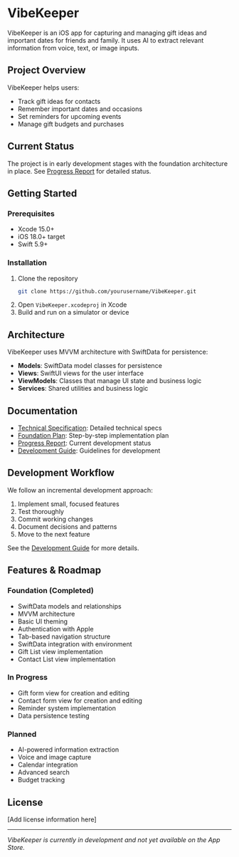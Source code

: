 # VibeKeeper

VibeKeeper is an iOS app for capturing and managing gift ideas and important dates for friends and family. It uses AI to extract relevant information from voice, text, or image inputs.

## Project Overview

VibeKeeper helps users:
- Track gift ideas for contacts
- Remember important dates and occasions
- Set reminders for upcoming events
- Manage gift budgets and purchases

## Current Status

The project is in early development stages with the foundation architecture in place. See [Progress Report](docs/progress.md) for detailed status.

## Getting Started

### Prerequisites

- Xcode 15.0+
- iOS 18.0+ target
- Swift 5.9+

### Installation

1. Clone the repository
   ```bash
   git clone https://github.com/yourusername/VibeKeeper.git
   ```
2. Open `VibeKeeper.xcodeproj` in Xcode
3. Build and run on a simulator or device

## Architecture

VibeKeeper uses MVVM architecture with SwiftData for persistence:

- **Models**: SwiftData model classes for persistence
- **Views**: SwiftUI views for the user interface
- **ViewModels**: Classes that manage UI state and business logic
- **Services**: Shared utilities and business logic

## Documentation

- [Technical Specification](docs/VibeKeeper-spec.md): Detailed technical specs
- [Foundation Plan](docs/foundation-plan.md): Step-by-step implementation plan
- [Progress Report](docs/progress.md): Current development status
- [Development Guide](docs/development-guide.md): Guidelines for development

## Development Workflow

We follow an incremental development approach:
1. Implement small, focused features
2. Test thoroughly
3. Commit working changes
4. Document decisions and patterns
5. Move to the next feature

See the [Development Guide](docs/development-guide.md) for more details.

## Features & Roadmap

### Foundation (Completed)
- SwiftData models and relationships
- MVVM architecture
- Basic UI theming
- Authentication with Apple
- Tab-based navigation structure
- SwiftData integration with environment
- Gift List view implementation
- Contact List view implementation

### In Progress
- Gift form view for creation and editing
- Contact form view for creation and editing
- Reminder system implementation
- Data persistence testing

### Planned
- AI-powered information extraction
- Voice and image capture
- Calendar integration
- Advanced search
- Budget tracking

## License

[Add license information here]

---

*VibeKeeper is currently in development and not yet available on the App Store.*